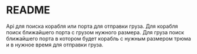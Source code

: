 # README

Api для поиска корабля или порта для отправки груза. Для корабля поиск ближайшего порта с грузом нужного размера. Для груза поиск ближайшего порта в котором будет корабль с нужным размером трюма и в нужное время для отправки груза.
